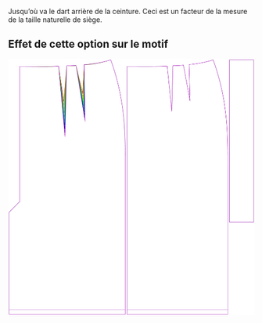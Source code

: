 Jusqu’où va le dart arrière de la ceinture. Ceci est un facteur de la mesure de la taille naturelle de siège.



## Effet de cette option sur le motif
![Cette image montre l'effet de cette option en superposant plusieurs variantes qui ont une valeur différente pour cette option](penelope_backdartdepthfactor_sample.svg "Effet de cette option sur le motif")